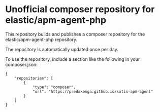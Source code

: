 # Unofficial composer repository for elastic/apm-agent-php

This repository builds and publishes a composer repository for the elastic/apm-agent-php repository.

The repository is automatically updated once per day.

To use the repository, include a section like the following in your composer.json:

```
{
	"repositories": [
		{
			"type": "composer",
			"url": "https://predakanga.github.io/satis-apm-agent"
		}
	]
}
```